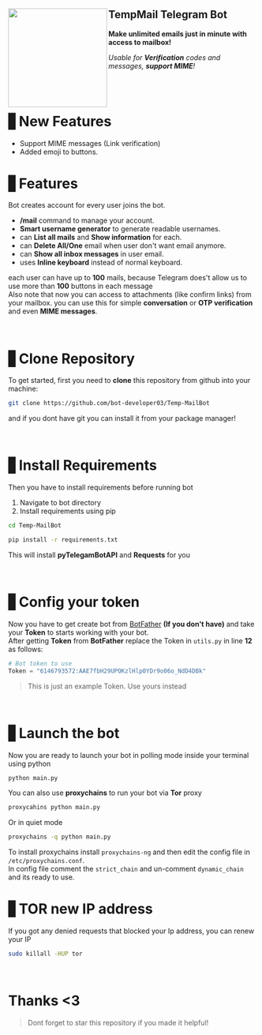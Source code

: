 <h1 align="center">
    <img align='left' src="https://github.com/Kourva/TempMailBot/assets/118578799/d2fe9f8c-89ca-436d-bf57-ffc2c67f772c" width=200 height=200/>
    <h2>TempMail Telegram Bot </h2>
  <p><b>Make unlimited emails just in minute with access to mailbox!</b></p>
  <p><i>Usable for <b>Verification</b> codes and messages, <b>support MIME</b>!</i></p>
</h1>

<br><br>

# ▋New Features
+ Support MIME messages (Link verification)
+ Added emoji to buttons.

# ▋Features
Bot creates account for every user joins the bot.
+ **/mail** command to manage your account.
+ **Smart username generator** to generate readable usernames.
+ can **List all mails** and **Show information** for each.
+ can **Delete All/One** email when user don't want email anymore.
+ can **Show all inbox messages** in user email.
+ uses **Inline keyboard** instead of normal keyboard.

each user can have up to **100** mails, because Telegram does't allow us to use more than **100** buttons in each message<br>
Also note that now you can access to attachments (like confirm links) from your mailbox. you can use this for simple **conversation** or **OTP verification** and even **MIME messages**.

<br>

# ▋Clone Repository
To get started, first you need to **clone** this repository from github into your machine:
```bash
git clone https://github.com/bot-developer03/Temp-MailBot
```
and if you dont have git you can install it from your package manager!

<br>

# ▋Install Requirements
Then you have to install requirements before running bot
1. Navigate to bot directory
2. Install requirements using pip
```bash
cd Temp-MailBot
```
```bash
pip install -r requirements.txt
```
This will install **pyTelegamBotAPI** and **Requests** for you

<br>

# ▋Config your token
Now you have to get create bot from [BotFather](https://t.me/BotFather) **(If you don't have)** and take your **Token** to starts working with your bot.<br>
After getting **Token** from **BotFather** replace the Token in `utils.py` in line **12** as follows:
```python
# Bot token to use
Token = "6146793572:AAE7fbH29UPOKzlHlp0YDr9o06o_NdD4DBk"
```
> This is just an example Token. Use yours instead

<br>

# ▋Launch the bot
Now you are ready to launch your bot in polling mode inside your terminal using python
```bash
python main.py
```
You can also use **proxychains** to run your bot via **Tor** proxy
```bash
proxycahins python main.py
```
Or in quiet mode
```bash
proxychains -q python main.py
```
To install proxychains install `proxychains-ng` and then edit the config file in `/etc/proxychains.conf`.<br>
In config file comment the `strict_chain` and un-comment `dynamic_chain` and its ready to use.
<br>

# ▋TOR new IP address
If you got any denied requests that blocked your Ip address, you can renew your IP
```bash
sudo killall -HUP tor
```
<br>

# Thanks <3
> Dont forget to star this repository if you made it helpful!
